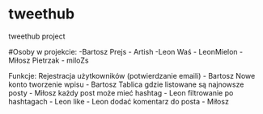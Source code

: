 # tweethub
tweethub project

#Osoby w projekcie:
-Bartosz Prejs - Artish
-Leon Waś - LeonMielon
-Miłosz Pietrzak - miloZs

Funkcje:
Rejestracja użytkowników (potwierdzanie emaili) - Bartosz
Nowe konto tworzenie wpisu - Bartosz
Tablica gdzie listowane są najnowsze posty - Miłosz
każdy post może mieć hashtag - Leon
filtrowanie po hashtagach - Leon
like - Leon
dodać komentarz do posta - Miłosz
